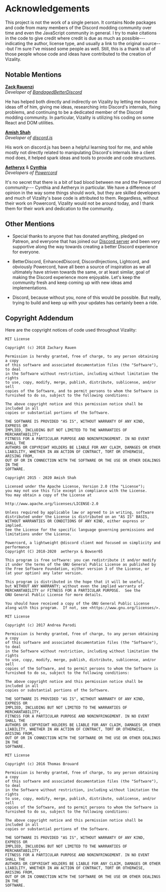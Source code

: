 # Acknowledgements

This project is not the work of a single person. It contains Node packages and code from many members of the Discord modding community over time and even the JavaScript community in general. I try to make citations in the code to give credit where credit is due as much as possible---indicating the author, license type, and usually a link to the original source---but I'm sure I've missed some people as well. Still, this is a thank to all of those people whose code and ideas have contributed to the creation of Vizality.

## Notable Mentions

**[Zack Rauenzi](https://github.com/rauenzi)**<br>
_Developer of [BandagedBetterDiscord](https://github.com/rauenzi/BetterDiscordApp)_

He has helped both directly and indirectly on Vizality by letting me bounce ideas off of him, giving me ideas, researching into Discord's internals, fixing problems, and continuing to be a dedicated member of the Discord modding community. In particular, Vizality is utilizing his coding on some React and DOM utilities.

**[Amish Shah](https://github.com/amishshah)**<br>
_Developer of [discord.js](https://discord.js.org/)_

His work on discord.js has been a helpful learning tool for me, and while mostly not directly related to manipulating Discord's internals like a client mod does, it helped spark ideas and tools to provide and code structures.

**[Aetheryx](https://github.com/aetheryx)** & **[Cynthia](https://github.com/cyyynthia)**<br>
_Developers of [Powercord](https://powercord.dev/)_

It's no secret that there is a bit of bad blood between me and the Powercord community--- Cynthia and Aetheryx in particular. We have a difference of opinion in the way some things should work, but they are skilled developers and much of Vizality's base code is attributed to them. Regardless, without their work on Powercord, Vizality would not be around today, and I thank them for their work and dedication to the community.

## Other Mentions

- Special thanks to anyone that has donated anything, pledged on Patreon, and everyone that has joined our [Discord server](https://discord.gg/42B8AC9) and been very supportive along the way towards creating a better Discord experience for everyone.

- BetterDiscord, EnhancedDiscord, DiscordInjections, Lightcord, and obviously Powercord, have all been a source of inspiration as we all ultimately have striven towards the same, or at least similar, goal of making the Discord experience more enjoyable. Let's keep the community fresh and keep coming up with new ideas amd implementations.

- Discord, because without you, none of this would be possible. But really, trying to build and keep up with your updates has certainly been a ride.

## Copyright Addendum

Here are the copyright notices of code used throughout Vizality:

```
MIT License

Copyright (c) 2018 Zachary Rauen

Permission is hereby granted, free of charge, to any person obtaining a copy
of this software and associated documentation files (the "Software"), to deal
in the Software without restriction, including without limitation the rights
to use, copy, modify, merge, publish, distribute, sublicense, and/or sell
copies of the Software, and to permit persons to whom the Software is
furnished to do so, subject to the following conditions:

The above copyright notice and this permission notice shall be included in all
copies or substantial portions of the Software.

THE SOFTWARE IS PROVIDED "AS IS", WITHOUT WARRANTY OF ANY KIND, EXPRESS OR
IMPLIED, INCLUDING BUT NOT LIMITED TO THE WARRANTIES OF MERCHANTABILITY,
FITNESS FOR A PARTICULAR PURPOSE AND NONINFRINGEMENT. IN NO EVENT SHALL THE
AUTHORS OR COPYRIGHT HOLDERS BE LIABLE FOR ANY CLAIM, DAMAGES OR OTHER
LIABILITY, WHETHER IN AN ACTION OF CONTRACT, TORT OR OTHERWISE, ARISING FROM,
OUT OF OR IN CONNECTION WITH THE SOFTWARE OR THE USE OR OTHER DEALINGS IN THE
SOFTWARE.
```

```
Copyright 2015 - 2020 Amish Shah

Licensed under the Apache License, Version 2.0 (the "License");
you may not use this file except in compliance with the License.
You may obtain a copy of the License at

http://www.apache.org/licenses/LICENSE-2.0

Unless required by applicable law or agreed to in writing, software
distributed under the License is distributed on an "AS IS" BASIS,
WITHOUT WARRANTIES OR CONDITIONS OF ANY KIND, either express or implied.
See the License for the specific language governing permissions and
limitations under the License.
```

```
Powercord, a lightweight @discord client mod focused on simplicity and performance
Copyright (C) 2018-2020  aetheryx & Bowser65

This program is free software: you can redistribute it and/or modify
it under the terms of the GNU General Public License as published by
the Free Software Foundation, either version 3 of the License, or
(at your option) any later version.

This program is distributed in the hope that it will be useful,
but WITHOUT ANY WARRANTY; without even the implied warranty of
MERCHANTABILITY or FITNESS FOR A PARTICULAR PURPOSE.  See the
GNU General Public License for more details.

You should have received a copy of the GNU General Public License
along with this program.  If not, see <https://www.gnu.org/licenses/>.
```

```
MIT License

Copyright (c) 2017 Andrea Parodi

Permission is hereby granted, free of charge, to any person obtaining a copy
of this software and associated documentation files (the "Software"), to deal
in the Software without restriction, including without limitation the rights
to use, copy, modify, merge, publish, distribute, sublicense, and/or sell
copies of the Software, and to permit persons to whom the Software is
furnished to do so, subject to the following conditions:

The above copyright notice and this permission notice shall be included in all
copies or substantial portions of the Software.

THE SOFTWARE IS PROVIDED "AS IS", WITHOUT WARRANTY OF ANY KIND, EXPRESS OR
IMPLIED, INCLUDING BUT NOT LIMITED TO THE WARRANTIES OF MERCHANTABILITY,
FITNESS FOR A PARTICULAR PURPOSE AND NONINFRINGEMENT. IN NO EVENT SHALL THE
AUTHORS OR COPYRIGHT HOLDERS BE LIABLE FOR ANY CLAIM, DAMAGES OR OTHER
LIABILITY, WHETHER IN AN ACTION OF CONTRACT, TORT OR OTHERWISE, ARISING FROM,
OUT OF OR IN CONNECTION WITH THE SOFTWARE OR THE USE OR OTHER DEALINGS IN THE
SOFTWARE.
```

```
MIT License

Copyright (c) 2016 Thomas Brouard

Permission is hereby granted, free of charge, to any person obtaining a copy
of this software and associated documentation files (the "Software"), to deal
in the Software without restriction, including without limitation the rights
to use, copy, modify, merge, publish, distribute, sublicense, and/or sell
copies of the Software, and to permit persons to whom the Software is
furnished to do so, subject to the following conditions:

The above copyright notice and this permission notice shall be included in all
copies or substantial portions of the Software.

THE SOFTWARE IS PROVIDED "AS IS", WITHOUT WARRANTY OF ANY KIND, EXPRESS OR
IMPLIED, INCLUDING BUT NOT LIMITED TO THE WARRANTIES OF MERCHANTABILITY,
FITNESS FOR A PARTICULAR PURPOSE AND NONINFRINGEMENT. IN NO EVENT SHALL THE
AUTHORS OR COPYRIGHT HOLDERS BE LIABLE FOR ANY CLAIM, DAMAGES OR OTHER
LIABILITY, WHETHER IN AN ACTION OF CONTRACT, TORT OR OTHERWISE, ARISING FROM,
OUT OF OR IN CONNECTION WITH THE SOFTWARE OR THE USE OR OTHER DEALINGS IN THE
SOFTWARE.
```
